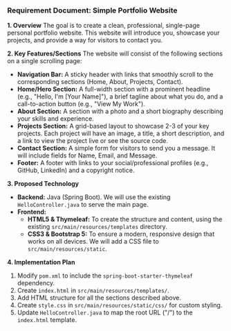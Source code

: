 ### **Requirement Document: Simple Portfolio Website**

**1. Overview**
The goal is to create a clean, professional, single-page personal portfolio website. This website will introduce you, showcase your projects, and provide a way for visitors to contact you.

**2. Key Features/Sections**
The website will consist of the following sections on a single scrolling page:
*   **Navigation Bar:** A sticky header with links that smoothly scroll to the corresponding sections (Home, About, Projects, Contact).
*   **Home/Hero Section:** A full-width section with a prominent headline (e.g., "Hello, I'm [Your Name]"), a brief tagline about what you do, and a call-to-action button (e.g., "View My Work").
*   **About Section:** A section with a photo and a short biography describing your skills and experience.
*   **Projects Section:** A grid-based layout to showcase 2-3 of your key projects. Each project will have an image, a title, a short description, and a link to view the project live or see the source code.
*   **Contact Section:** A simple form for visitors to send you a message. It will include fields for Name, Email, and Message.
*   **Footer:** A footer with links to your social/professional profiles (e.g., GitHub, LinkedIn) and a copyright notice.

**3. Proposed Technology**
*   **Backend:** Java (Spring Boot). We will use the existing `HelloController.java` to serve the main page.
*   **Frontend:**
    *   **HTML5 & Thymeleaf:** To create the structure and content, using the existing `src/main/resources/templates` directory.
    *   **CSS3 & Bootstrap 5:** To ensure a modern, responsive design that works on all devices. We will add a CSS file to `src/main/resources/static`.

**4. Implementation Plan**
1.  Modify `pom.xml` to include the `spring-boot-starter-thymeleaf` dependency.
2.  Create `index.html` in `src/main/resources/templates/`.
3.  Add HTML structure for all the sections described above.
4.  Create `style.css` in `src/main/resources/static/css/` for custom styling.
5.  Update `HelloController.java` to map the root URL ("/") to the `index.html` template.
